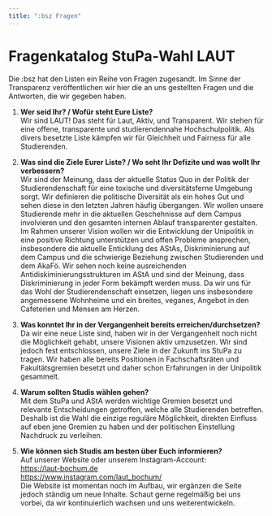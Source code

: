 ```yaml
---
title: ":bsz Fragen"
---
```


# Fragenkatalog StuPa-Wahl LAUT

Die :bsz hat den Listen ein Reihe von Fragen zugesandt. Im Sinne der Transparenz veröffentlichen wir hier die an uns gestellten Fragen und die Antworten, die wir gegeben haben.

1. **Wer seid Ihr? / Wofür steht Eure Liste?**  
Wir sind LAUT! Das steht für Laut, Aktiv, und Transparent. Wir stehen für eine offene, transparente und studierendennahe Hochschulpolitik. Als divers besetzte Liste kämpfen wir für Gleichheit und Fairness für alle Studierenden.


2. **Was sind die Ziele Eurer Liste? / Wo seht Ihr Defizite und was wollt Ihr verbessern?**  
Wir sind der Meinung, dass der aktuelle Status Quo in der Politik der Studierendenschaft für eine toxische und diversitätsferne Umgebung sorgt. 
Wir definieren die politische Diversität als ein hohes Gut und sehen diese in den letzten Jahren häufig übergangen. Wir wollen unsere Studierende mehr in die aktuellen Geschehnisse auf dem Campus involvieren und den gesamten internen Ablauf transparenter gestalten. 
Im Rahmen unserer Vision wollen wir die Entwicklung der Unipolitik in eine positive Richtung unterstützen und offen Probleme ansprechen, insbesondere die aktuelle Enticklung des AStAs, Diskriminierung auf dem Campus und die schwierige Beziehung zwischen Studierenden und dem AkaFö. Wir sehen noch keine ausreichenden Antidiskiminierungsstrukturen im AStA und sind der Meinung, dass Diskriminierung in jeder Form bekämpft werden muss. Da wir uns für das Wohl der Studierendenschaft einsetzen, liegen uns insbesondere angemessene Wohnheime und ein breites, veganes, Angebot in den Cafeterien und Mensen am Herzen. 

3. **Was konntet Ihr in der Vergangenheit bereits erreichen/durchsetzen?**  
Da wir eine neue Liste sind, haben wir in der Vergangenheit noch nicht die Möglichkeit gehabt, unsere Visionen aktiv umzusetzen. Wir sind jedoch fest entschlossen, unsere Ziele in der Zukunft ins StuPa zu tragen. Wir haben alle bereits Positionen in Fachschaftsräten und Fakultätsgremien besetzt und daher schon Erfahrungen in der Unipolitik gesammelt. 


4. **Warum sollten Studis wählen gehen?**  
Mit dem StuPa und AStA werden wichtige Gremien besetzt und relevante Entscheidungen getroffen, welche alle Studierenden betreffen. Deshalb ist die Wahl die einzige reguläre Möglichkeit, direkten Einfluss auf eben jene Gremien zu haben und der politischen Einstellung Nachdruck zu verleihen.

5. **Wie können sich Studis am besten über Euch informieren?**  
Auf unserer Website oder unserem Instagram-Account:   
https://laut-bochum.de  
https://www.instagram.com/laut_bochum/  
Die Website ist momentan noch im Aufbau, wir ergänzen die Seite jedoch ständig um neue Inhalte. Schaut gerne regelmäßig bei uns vorbei, da wir kontinuierlich wachsen und uns weiterentwickeln. 

